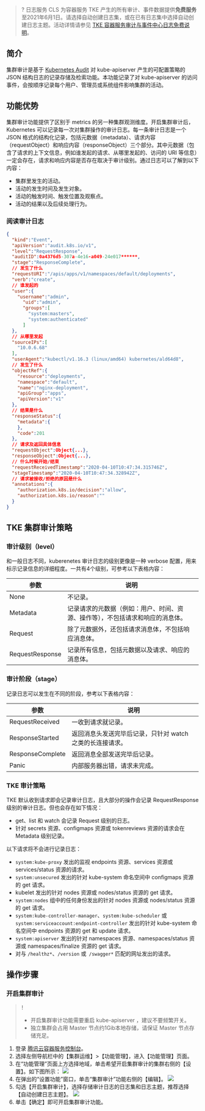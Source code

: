 

>? 日志服务 CLS 为容器服务 TKE 产生的所有审计、事件数据提供**免费服务**至2021年6月1日。请选择自动创建日志集，或在已有日志集中选择自动创建日志主题。活动详情请参见 [TKE 容器服务审计与事件中心日志免费说明](https://intl.cloud.tencent.com/document/product/614/37889)。

## 简介
集群审计是基于 [Kubernetes Audit](https://kubernetes.io/docs/tasks/debug-application-cluster/audit) 对 kube-apiserver 产生的可配置策略的 JSON 结构日志的记录存储及检索功能。本功能记录了对 kube-apiserver 的访问事件，会按顺序记录每个用户、管理员或系统组件影响集群的活动。


## 功能优势
集群审计功能提供了区别于 metrics 的另一种集群观测维度。开启集群审计后，Kubernetes 可以记录每一次对集群操作的审计日志。每一条审计日志是一个 JSON 格式的结构化记录，包括元数据（metadata）、请求内容（requestObject）和响应内容（responseObject）三个部分。其中元数据（包含了请求的上下文信息，例如谁发起的请求、从哪里发起的、访问的 URI 等信息）一定会存在，请求和响应内容是否存在取决于审计级别。通过日志可以了解到以下内容：
- 集群里发生的活动。
- 活动的发生时间及发生对象。
- 活动的触发时间、触发位置及观察点。
- 活动的结果以及后续处理行为。




### 阅读审计日志

```json
{
  "kind":"Event",
  "apiVersion":"audit.k8s.io/v1",
  "level":"RequestResponse",
  "auditID":0a4376d5-307a-4e16-a049-24e017******,
  "stage":"ResponseComplete",
  // 发生了什么
  "requestURI":"/apis/apps/v1/namespaces/default/deployments",
  "verb":"create",
  // 谁发起的
  "user":{
    "username":"admin",
      "uid":"admin",
      "groups":[
        "system:masters",
        "system:authenticated"
      ]
  },
  // 从哪里发起
  "sourceIPs":[
    "10.0.6.68"
  ],
  "userAgent":"kubectl/v1.16.3 (linux/amd64) kubernetes/ald64d8",
  // 发生了什么
  "objectRef":{
    "resource":"deployments",
    "namespace":"default",
    "name":"nginx-deployment",
    "apiGroup":"apps",
    "apiVersion":"v1"
  },
  // 结果是什么
  "responseStatus":{
    "metadata":{
    },
    "code":201
  },
  // 请求及返回具体信息
  "requestObject":Object{...},
  "responseObject":Object{...},
  // 什么时候开始/结束
  "requestReceivedTimestamp":"2020-04-10T10:47:34.315746Z",
  "stageTimestamp":"2020-04-10T10:47:34.328942Z",
  // 请求被接收/拒绝的原因是什么
  "annotations":{
    "authorization.k8s.io/decision":"allow",
    "authorization.k8s.io/reason":""
  }
}
```


## TKE 集群审计策略
### 审计级别（level）
和一般日志不同，kuberenetes 审计日志的级别更像是一种 verbose 配置，用来标示记录信息的详细程度。一共有4个级别，可参考以下表格内容：

| 参数| 说明 |
|---------|---------|
| None | 不记录。 |
| Metadata | 记录请求的元数据（例如：用户、时间、资源、操作等），不包括请求和响应的消息体。 |
| Request | 除了元数据外，还包括请求消息体，不包括响应消息体。 |
| RequestResponse | 记录所有信息，包括元数据以及请求、响应的消息体。 |

### 审计阶段（stage）
记录日志可以发生在不同的阶段，参考以下表格内容：

| 参数| 说明 |
|---------|---------|
| RequestReceived | 一收到请求就记录。 |
| ResponseStarted | 返回消息头发送完毕后记录，只针对 watch 之类的长连接请求。 |
| ResponseComplete | 返回消息全部发送完毕后记录。 |
| Panic | 内部服务器出错，请求未完成。 |


### TKE 审计策略
TKE 默认收到请求即会记录审计日志，且大部分的操作会记录 RequestResponse 级别的审计日志。但也会存在如下情况：
- get、list 和 watch 会记录 Request 级别的日志。
- 针对 secrets 资源、configmaps 资源或 tokenreviews 资源的请求会在 Metadata 级别记录。

以下请求将不会进行记录日志：
- `system:kube-proxy` 发出的监视 endpoints 资源、services 资源或 services/status 资源的请求。
- `system:unsecured` 发出的针对 kube-system 命名空间中 configmaps 资源的 get 请求。
- kubelet 发出的针对 nodes 资源或 nodes/status 资源的 get 请求。
- `system:nodes` 组中的任何身份发出的针对 nodes 资源或 nodes/status 资源的 get 请求。
- `system:kube-controller-manager`、`system:kube-scheduler` 或 `system:serviceaccount:endpoint-controller` 发出的针对 kube-system 命名空间中 endpoints 资源的 get 和 update 请求。
- `system:apiserver` 发出的针对 namespaces 资源、namespaces/status 资源或 namespaces/finalize 资源的 get 请求。
- 对与 `/healthz*`、`/version` 或` /swagger*` 匹配的网址发出的请求。


## 操作步骤 
### 开启集群审计
>! 
>- 开启集群审计功能需要重启 kube-apiserver ，建议不要频繁开关。
>- 独立集群会占用 Master 节点约1Gib本地存储，请保证 Master 节点存储充足。

1. 登录 [腾讯云容器服务控制台](https://console.cloud.tencent.com/tke2)。
2. 选择左侧导航栏中的【集群运维】>【功能管理】，进入【功能管理】页面。
3. 在“功能管理”页面上方选择地域，单击希望开启集群审计的集群右侧的【设置】。如下图所示：
![](https://main.qcloudimg.com/raw/1e613a1d8353baa3a5ca516b2bd29f49.png)
4. 在弹出的“设置功能”窗口，单击“集群审计”功能右侧的【编辑】。
![](https://main.qcloudimg.com/raw/b6f0d0ce84197ef3382535b791c5eb2f.png)
5. 勾选【开启集群审计】，选择存储审计日志的日志集和日志主题，推荐选择【自动创建日志主题】。
![](https://main.qcloudimg.com/raw/7d640f07e3e06067cf1d4ff7625cfc3b.png)
6. 单击【确定】即可开启集群审计功能。




